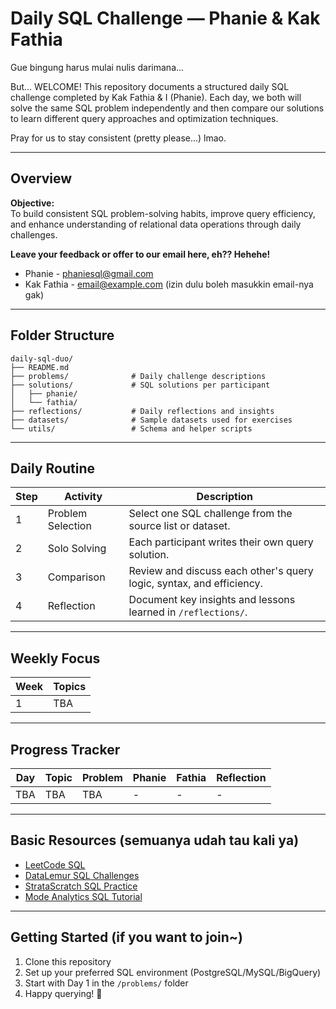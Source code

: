 # Daily SQL Challenge — Phanie & Kak Fathia

Gue bingung harus mulai nulis darimana...

But... WELCOME! This repository documents a structured daily SQL challenge completed by Kak Fathia & I (Phanie).
Each day, we both will solve the same SQL problem independently and then compare our solutions to learn different query approaches and optimization techniques.

Pray for us to stay consistent (pretty please...) lmao. 

---

## Overview

**Objective:**  
To build consistent SQL problem-solving habits, improve query efficiency, and enhance understanding of relational data operations through daily challenges.

**Leave your feedback or offer to our email here, eh?? Hehehe!**  
- Phanie - [phaniesql@gmail.com](mailto:phaniesql@gmail.com)
- Kak Fathia - [email@example.com](mailto:email@example.com) (izin dulu boleh masukkin email-nya gak)

---

## Folder Structure

```
daily-sql-duo/
├── README.md
├── problems/              # Daily challenge descriptions
├── solutions/             # SQL solutions per participant
│   ├── phanie/
│   └── fathia/
├── reflections/           # Daily reflections and insights
├── datasets/              # Sample datasets used for exercises
└── utils/                 # Schema and helper scripts
```

---

## Daily Routine

| Step | Activity | Description |
|------|----------|-------------|
| 1 | Problem Selection | Select one SQL challenge from the source list or dataset. |
| 2 | Solo Solving | Each participant writes their own query solution. |
| 3 | Comparison | Review and discuss each other's query logic, syntax, and efficiency. |
| 4 | Reflection | Document key insights and lessons learned in `/reflections/`. |

---

## Weekly Focus

| Week | Topics |
|------|--------|
| 1 | TBA |

---

## Progress Tracker

| Day | Topic | Problem | Phanie | Fathia | Reflection |
|-----|-------|---------|--------|-------|------------|
| TBA | TBA | TBA | - | - | - |

---

## Basic Resources (semuanya udah tau kali ya)

- [LeetCode SQL](https://leetcode.com/problemset/database/)
- [DataLemur SQL Challenges](https://datalemur.com/questions)
- [StrataScratch SQL Practice](https://platform.stratascratch.com/)
- [Mode Analytics SQL Tutorial](https://mode.com/sql-tutorial/)

---

## Getting Started (if you want to join~)

1. Clone this repository
2. Set up your preferred SQL environment (PostgreSQL/MySQL/BigQuery)
3. Start with Day 1 in the `/problems/` folder
4. Happy querying! 🚀
